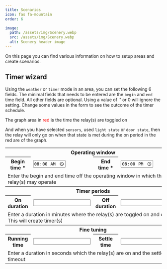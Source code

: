 ```yaml
---
title: Scenarios
icon: fas fa-mountain
order: 6

image:
  path: /assets/img/Scenery.webp
  src: /assets/img/Scenery.webp
  alt: Scenery header image
---
```

On this page you can find various information on how to setup areas and create scenarios.

<h2>Timer wizard</h2>
<p>Using the <code class="language-plaintext highlighter-rouge">weather</code> or <code class="language-plaintext highlighter-rouge">timer</code> mode in an area, you can set the following 6 fields. The minimal fields that needs to be entered are the <code class="language-plaintext highlighter-rouge">begin</code> and <code class="language-plaintext highlighter-rouge">end</code> time field. All other fields are optional. Using a value of '' or 0 will ignore the setting. Change some values in the form to see the outcome of the timer schedule.<p>
<p>The graph area in <span style="color:red">red</span> is the time the relay(s) are toggled on</p>
<p>And when you have selected <code class="language-plaintext highlighter-rouge">sensors</code>, used <code class="language-plaintext highlighter-rouge">light state</code> or <code class="language-plaintext highlighter-rouge">door state</code>, then the relay will only go on when that state is met during the on period in the red are of the graph.</p>
<table class="timertable">
  <tr>
    <th colspan="4" style="text-align:center">Operating window</th>
  </tr>
  <tr>
    <th>Begin time *</th><td><input type="time" id="begin_time" value="08:00"></td>
    <th>End time *</th><td><input type="time" id="end_time" value="20:00"></td>
  </tr>
  <tr>
    <td colspan="4">Enter the begin and end time off the operating window in which the relay(s) may operate</td>
  </tr>
  <tr>
    <th colspan="4" style="text-align:center">Timer periods</th>
  </tr>
  <tr>
    <th>On duration</th><td><input type="number" id="on_duration"></td>
    <th>Off duration</th><td><input type="number" id="off_duration"></td>
  </tr>
  <tr>
    <td colspan="4">Enter a duration in minutes where the relay(s) are toggled on and off. This will create timer(s)</td>
  </tr>
  <tr>
    <th colspan="4" style="text-align:center">Fine tuning</th>
  </tr>
  <tr>
    <th>Running time</th><td><input type="number" id="running_time"></td>
    <th>Settle time</th><td><input type="number" id="settle_time"></td>
  </tr>
  <tr>
    <td colspan="4">Enter a duration in seconds which the relay(s) are on and the settle timeout</td>
  </tr>
</table>
<canvas id="timeGraph" style="width: 100%; height: 300px;"></canvas>
<script src="https://cdn.jsdelivr.net/npm/chart.js@3.7.0/dist/chart.min.js" integrity="sha256-Y26AMvaIfrZ1EQU49pf6H4QzVTrOI8m9wQYKkftBt4s=" crossorigin="anonymous"></script>
<script src="https://cdn.jsdelivr.net/npm/chartjs-adapter-date-fns/dist/chartjs-adapter-date-fns.bundle.min.js"></script>
<script src="https://cdn.jsdelivr.net/npm/hammerjs@2.0.8/hammer.min.js" integrity="sha256-eVNjHw5UeU0jUqPPpZHAkU1z4U+QFBBY488WvueTm88=" crossorigin="anonymous"></script>
<script src="https://cdn.jsdelivr.net/npm/chartjs-plugin-zoom@1.2.0/dist/chartjs-plugin-zoom.min.js" integrity="sha256-23gWVYds+PNFbnldeTaY5stxoJ6j+5QmR/vGLWpNcOg=" crossorigin="anonymous"></script>
<script src="/TerrariumPI/assets/js/timerGraph.js" ></script>